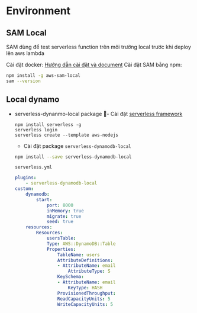# Environment
## SAM Local
SAM dùng để test serverless function trên môi trường local trước khi deploy lên aws lambda

Cài đặt docker: [Hướng dẫn cài đặt và document](https://www.docker.com/)
Cài đặt SAM bằng npm:
```bash
npm install -g aws-sam-local
sam --version
```

## Local dynamo
- serverless-dynanmo-local package
    - Cài đặt [serverless framework](https://serverless.com/)
    ```
    npm install serverless -g
    serverless login
    serverless create --template aws-nodejs
    ```
    - Cài đặt package `serverless-dynamodb-local`
    ```bash
    npm install --save serverless-dynamodb-local
    ```
    `serverless.yml`
    ```yml
    plugins:
        - serverless-dynamodb-local
    custom:
        dynamodb:
            start:
                port: 8000
                inMemory: true
                migrate: true
                seed: true
        resources:
            Resources:
                usersTable:
                Type: AWS::DynamoDB::Table
                Properties:
                    TableName: users
                    AttributeDefinitions:
                    - AttributeName: email
                        AttributeType: S
                    KeySchema:
                    - AttributeName: email
                        KeyType: HASH
                    ProvisionedThroughput:
                    ReadCapacityUnits: 5
                    WriteCapacityUnits: 5
    ```

